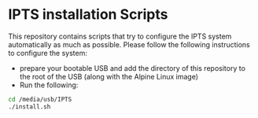 # IPTS installation Scripts
This repository contains scripts that try to configure the IPTS system automatically as much as possible. Please follow the following instructions to configure the system:
* prepare your bootable USB and add the directory of this repository to the root of the USB (along with the Alpine Linux image)
* Run the following:
```bash
cd /media/usb/IPTS
./install.sh
```
